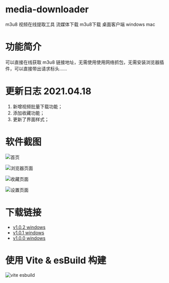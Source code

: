 # media-downloader
m3u8 视频在线提取工具 流媒体下载 m3u8下载 桌面客户端 windows mac

# 功能简介

可以直接在线获取 m3u8 链接地址，无需使用使用网络抓包，无需安装浏览器插件，可以直接带出请求标头……

# 更新日志 2021.04.18
1. 新增视频批量下载功能；
2. 添加收藏功能；
3. 更新了界面样式；

# 软件截图

![首页](http://static.ziying.site/downlaoder-home.png)

![浏览器页面](http://static.ziying.site/downloader-browser.png)

![收藏页面](http://static.ziying.site/downloader-fav.png)

![设置页面](http://static.ziying.site/downloader-setting.png)

# 下载链接

- [v1.0.2 windows](http://static.ziying.site/media-downloader-1.0.2%20Setup.exe)
- [v1.0.1 windows](http://static.ziying.site/media-downloader-1.0.1%20Setup.exe)
- [v1.0.0 windows](http://static.ziying.site/media-downloader-1.0.0%20Setup.exe)

# 使用 Vite & esBuild 构建

![vite esbuild](http://static.ziying.site/vite+esbuild.png)
